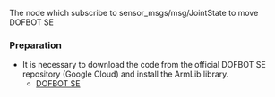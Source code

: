 The node which subscribe to sensor_msgs/msg/JointState to move DOFBOT SE
### Preparation
- It is necessary to download the code from the official DOFBOT SE repository (Google Cloud) and install the ArmLib library.
  - [DOFBOT SE](http://www.yahboom.net/study/DOFBOT_SE)